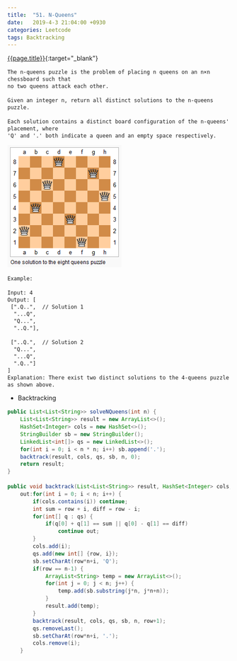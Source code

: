 ```yaml
---
title:  "51. N-Queens"
date:   2019-4-3 21:04:00 +0930
categories: Leetcode
tags: Backtracking
---
```


[{{page.title}}](https://leetcode.com/problems/n-queens/){:target="_blank"}



    The n-queens puzzle is the problem of placing n queens on an n×n chessboard such that
    no two queens attack each other.

    Given an integer n, return all distinct solutions to the n-queens puzzle.

    Each solution contains a distinct board configuration of the n-queens' placement, where
    'Q' and '.' both indicate a queen and an empty space respectively.

![p1](/img/posts/n_queens.png)

    Example:

    Input: 4
    Output: [
     [".Q..",  // Solution 1
      "...Q",
      "Q...",
      "..Q."],

     ["..Q.",  // Solution 2
      "Q...",
      "...Q",
      ".Q.."]
    ]
    Explanation: There exist two distinct solutions to the 4-queens puzzle as shown above.



* Backtracking

```java
public List<List<String>> solveNQueens(int n) {
    List<List<String>> result = new ArrayList<>();
    HashSet<Integer> cols = new HashSet<>();
    StringBuilder sb = new StringBuilder();
    LinkedList<int[]> qs = new LinkedList<>();
    for(int i = 0; i < n * n; i++) sb.append('.');
    backtrack(result, cols, qs, sb, n, 0);
    return result;
}

public void backtrack(List<List<String>> result, HashSet<Integer> cols, LinkedList<int[]> qs, StringBuilder sb, int n, int row) {
    out:for(int i = 0; i < n; i++) {
        if(cols.contains(i)) continue;
        int sum = row + i, diff = row - i;
        for(int[] q : qs) {
            if(q[0] + q[1] == sum || q[0] - q[1] == diff)
                continue out;
        }
        cols.add(i);
        qs.add(new int[] {row, i});
        sb.setCharAt(row*n+i, 'Q');
        if(row == n-1) {
            ArrayList<String> temp = new ArrayList<>();
            for(int j = 0; j < n; j++) {
                temp.add(sb.substring(j*n, j*n+n));
            }
            result.add(temp);
        }
        backtrack(result, cols, qs, sb, n, row+1);
        qs.removeLast();
        sb.setCharAt(row*n+i, '.');
        cols.remove(i);
    }
```

